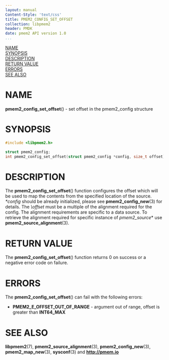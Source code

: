 ```yaml
---
layout: manual
Content-Style: 'text/css'
title: PMEM2_CONFIG_SET_OFFSET
collection: libpmem2
header: PMDK
date: pmem2 API version 1.0
...
```


[comment]: <> (SPDX-License-Identifier: BSD-3-Clause)
[comment]: <> (Copyright 2020, Intel Corporation)

[comment]: <> (pmem2_config_set_offset.3 -- man page for libpmem2 config API)

[NAME](#name)<br />
[SYNOPSIS](#synopsis)<br />
[DESCRIPTION](#description)<br />
[RETURN VALUE](#return-value)<br />
[ERRORS](#errors)<br />
[SEE ALSO](#see-also)<br />

# NAME #

**pmem2_config_set_offset**() - set offset in the pmem2_config structure

# SYNOPSIS #

```c
#include <libpmem2.h>

struct pmem2_config;
int pmem2_config_set_offset(struct pmem2_config *config, size_t offset);
```

# DESCRIPTION #

The **pmem2_config_set_offset**() function configures the offset which will be used
to map the contents from the specified location of the source. *\*config* should be
already initialized, please see **pmem2_config_new**(3) for details. The *\offset*
must be a multiple of the alignment required for the config. The alignment
requirements are specific to a data source. To retrieve the alignment
required for specific instance of *pmem2_source** use **pmem2_source_alignment**(3).

# RETURN VALUE #

The **pmem2_config_set_offset**() function returns 0 on success
or a negative error code on failure.

# ERRORS #

The **pmem2_config_set_offset**() can fail with the following errors:

* **PMEM2_E_OFFSET_OUT_OF_RANGE** - argument out of range, offset is greater than
**INT64_MAX**

# SEE ALSO #

**libpmem2**(7), **pmem2_source_alignment**(3), **pmem2_config_new**(3),
**pmem2_map_new**(3), **sysconf**(3) and **<http://pmem.io>**
